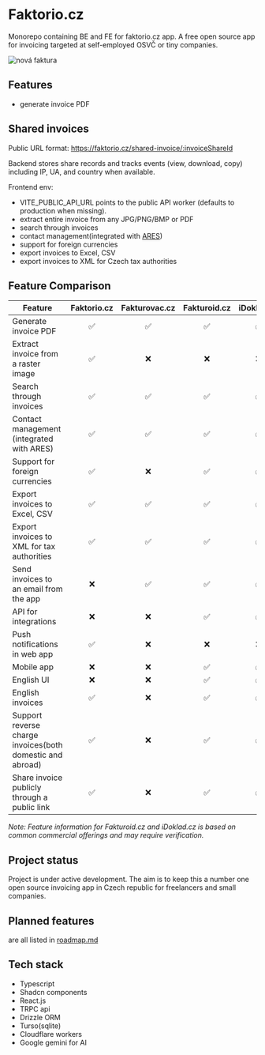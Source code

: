 # Faktorio.cz

Monorepo containing BE and FE for faktorio.cz app. A free open source app for invoicing targeted at self-employed OSVČ or tiny companies.

![nová faktura](faktorio-fe/public/images/cdc8dd7ed308322d42c6d5af6b481be7f7dff3cca6de0dcb16921f0e6f44ccbb.png)

## Features

- generate invoice PDF

## Shared invoices

Public URL format: https://faktorio.cz/shared-invoice/:invoiceShareId

Backend stores share records and tracks events (view, download, copy) including IP, UA, and country when available.

Frontend env:

- VITE_PUBLIC_API_URL points to the public API worker (defaults to production when missing).
- extract entire invoice from any JPG/PNG/BMP or PDF
- search through invoices
- contact management(integrated with [ARES](https://ares.gov.cz/))
- support for foreign currencies
- export invoices to Excel, CSV
- export invoices to XML for Czech tax authorities

## Feature Comparison

| Feature                                                   | Faktorio.cz | Fakturovac.cz | Fakturoid.cz | iDoklad.cz |
| --------------------------------------------------------- | :---------: | :-----------: | :----------: | :--------: |
| Generate invoice PDF                                      |     ✅      |      ✅       |      ✅      |     ✅     |
| Extract invoice from a raster image                       |     ✅      |      ❌       |      ❌      |     ❌     |
| Search through invoices                                   |     ✅      |      ✅       |      ✅      |     ✅     |
| Contact management (integrated with ARES)                 |     ✅      |      ✅       |      ✅      |     ✅     |
| Support for foreign currencies                            |     ✅      |      ❌       |      ✅      |     ✅     |
| Export invoices to Excel, CSV                             |     ✅      |      ✅       |      ✅      |     ✅     |
| Export invoices to XML for tax authorities                |     ✅      |      ✅       |      ✅      |     ✅     |
| Send invoices to an email from the app                    |     ❌      |      ✅       |      ✅      |     ✅     |
| API for integrations                                      |     ❌      |      ❌       |      ✅      |     ✅     |
| Push notifications in web app                             |     ✅      |      ❌       |      ❌      |     ❌     |
| Mobile app                                                |     ❌      |      ❌       |      ✅      |     ✅     |
| English UI                                                |     ❌      |      ❌       |      ✅      |     ✅     |
| English invoices                                          |     ✅      |      ❌       |      ✅      |     ✅     |
| Support reverse charge invoices(both domestic and abroad) |     ✅      |      ❌       |      ✅      |     ✅     |
| Share invoice publicly through a public link              |     ✅      |      ❌       |      ✅      |     ✅     |

_Note: Feature information for Fakturoid.cz and iDoklad.cz is based on common commercial offerings and may require verification._

## Project status

Project is under active development. The aim is to keep this a number one open source invoicing app in Czech republic for freelancers and small companies.

## Planned features

are all listed in [roadmap.md](roadmap.md)

## Tech stack

- Typescript
- Shadcn components
- React.js
- TRPC api
- Drizzle ORM
- Turso(sqlite)
- Cloudflare workers
- Google gemini for AI
